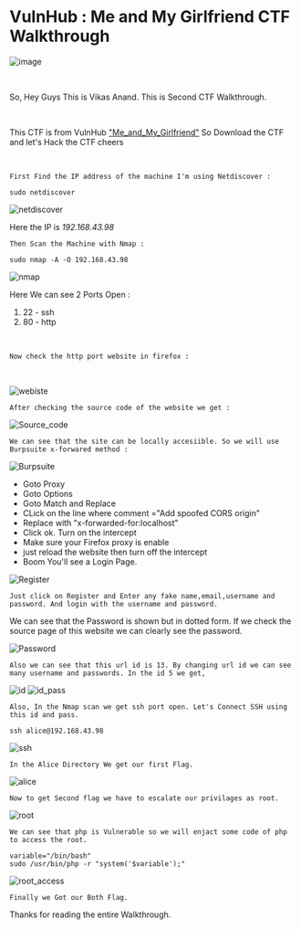 # VulnHub :  Me and My Girlfriend CTF Walkthrough

![image](2021-04-10_18-43.png)


</br>

So, Hey Guys This is Vikas Anand. This is Second CTF Walkthrough.

</br>

This CTF is from VulnHub ["Me_and_My_Girlfriend"](https://tryhackme.com/room/brooklynninenine) So Download the CTF and let's Hack the CTF cheers

</br>

    First Find the IP address of the machine I'm using Netdiscover :


` sudo netdiscover `

![netdiscover](2021-04-10_18-44.png)

Here the IP is _192.168.43.98_


    Then Scan the Machine with Nmap :

`
sudo nmap -A -O 192.168.43.98
`

![nmap](Nmap_Scan.png)

Here We can see 2 Ports Open :

1. 22 - ssh
2. 80 - http

</br>
     
    Now check the http port website in firefox :
</br>

![webiste](Website.png)

    After checking the source code of the website we get : 

![Source_code](Source_Code.png) 

    We can see that the site can be locally accesiible. So we will use Burpsuite x-forwared method :

![Burpsuite](Burpsuite.png)

* Goto Proxy
* Goto Options
* Goto Match and Replace
* CLick on the line where comment ="Add spoofed CORS origin"
* Replace with "x-forwarded-for:localhost"
* Click ok. Turn on the intercept
* Make sure your Firefox proxy is enable
* just reload the website then turn off the intercept
* Boom You'll see a Login Page.  

![Register](Register.png)

    Just click on Register and Enter any fake name,email,username and password. And login with the username and password.

We can see that the Password is shown but in dotted form. If we check the source page of this website we can clearly see the password.   

![Password](Password.png)

    Also we can see that this url id is 13. By changing url id we can see many username and passwords. In the id 5 we get,

![id](2021-04-10_18-52.png)
![id_pass](2021-04-10_18-52_1.png)

    Also, In the Nmap scan we get ssh port open. Let's Connect SSH using this id and pass.

` ssh alice@192.168.43.98 `

![ssh](2021-04-10_18-54.png)

    In the Alice Directory We get our first Flag.

![alice](2021-04-10_18-57.png)

    Now to get Second flag we have to escalate our privilages as root.

![root](2021-04-10_19-35.png)

    We can see that php is Vulnerable so we will enjact some code of php to access the root.

`
variable="/bin/bash"
`
</br> 
`
sudo /usr/bin/php -r "system('$variable');"
`


![root_access](2021-04-10_19-32.png)

    Finally we Got our Both Flag. 

Thanks for reading the entire Walkthrough.
